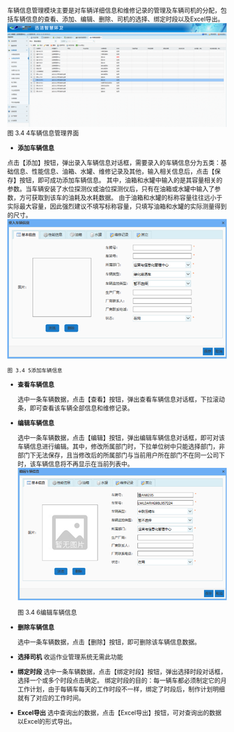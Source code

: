 车辆信息管理模块主要是对车辆详细信息和维修记录的管理及车辆司机的分配，包括车辆信息的查看、添加、编辑、删除、司机的选择、绑定时段以及Excel导出。
 ![](images/2002.png)
图 3.4 4车辆信息管理界面

* **添加车辆信息**

点击【添加】按钮，弹出录入车辆信息对话框，需要录入的车辆信息分为五类：基础信息、性能信息、油箱、水罐、维修记录及其他，输入相关信息后，点击【保存】按钮，即可成功添加车辆信息。
其中，油箱和水罐中输入的是其容量相关的参数。当车辆安装了水位探测仪或油位探测仪后，只有在油箱或水罐中输入了参数，方可获取到该车的油耗及水耗数据。
由于油箱和水罐的标称容量往往远小于实际最大容量，因此强烈建议不填写标称容量，只填写油箱和水罐的实际测量得到的尺寸。
 ![](images/2003.png)

	图 3.4 5添加车辆信息

* **查看车辆信息**

    选中一条车辆数据，点击【查看】按钮，弹出查看车辆信息对话框，下拉滚动条，即可查看该车辆全部信息和维修记录。
    
* **编辑车辆信息**

	选中一条车辆数据，点击【编辑】按钮，弹出编辑车辆信息对话框，即可对该车辆信息进行编辑。其中，修改所属部门时，下拉单位树中只能选择部门，非部门下无法保存，且当修改后的所属部门与当前用户所在部门不在同一公司下时，该车辆信息将不再显示在当前列表中。
![](images/2004.png)

	图 3.4 6编辑车辆信息

* **删除车辆信息**

	选中一条车辆数据，点击【删除】按钮，即可删除该车辆信息数据。

* **选择司机**
收运作业管理系统无需此功能

* **绑定时段**
 选中一条车辆数据，点击【绑定时段】按钮，弹出选择时段对话框，选择一个或多个时段点击确定。
绑定时段的目的：每一辆车都必须制定它的月工作计划，由于每辆车每天的工作时段不一样，绑定了时段后，制作计划明细就有了对应的工作时间。
* **Excel导出**
             选中查询出的数据，点击【Excel导出】按钮，可对查询出的数据以Excel的形式导出。
